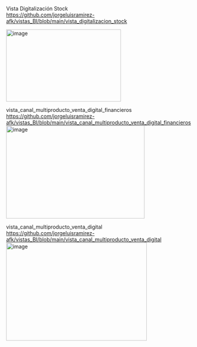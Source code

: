 Vista Digitalización Stock <br>
https://github.com/jorgeluisramirez-afk/vistas_BI/blob/main/vista_digitalizacion_stock <br>

<img width="310" height="195" alt="image" src="https://github.com/user-attachments/assets/bb938c82-c18c-43f5-98b8-8d939220c8ef" />

vista_canal_multiproducto_venta_digital_financieros <br>
https://github.com/jorgeluisramirez-afk/vistas_BI/blob/main/vista_canal_multiproducto_venta_digital_financieros
<img width="374" height="251" alt="image" src="https://github.com/user-attachments/assets/265e283b-e69b-437b-9d77-3d53c9a2e117" />


vista_canal_multiproducto_venta_digital <br>
https://github.com/jorgeluisramirez-afk/vistas_BI/blob/main/vista_canal_multiproducto_venta_digital
<img width="380" height="265" alt="image" src="https://github.com/user-attachments/assets/cc469397-ac70-488e-ad9e-9d29b173829e" />
